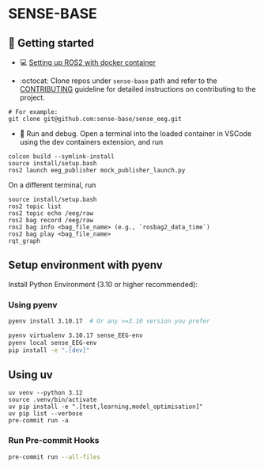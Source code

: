 # SENSE-BASE

## :school_satchel: Getting started
* :computer: [Setting up ROS2 with docker container](https://github.com/sense-base/base/tree/main/docs/docker)

* :octocat: Clone repos under `sense-base` path and refer to the [CONTRIBUTING](CONTRIBUTING.md) guideline for detailed instructions on contributing to the project.
```
# For example:
git clone git@github.com:sense-base/sense_eeg.git
```

* :nut_and_bolt: Run and debug. Open a terminal into the loaded container in VSCode using the dev containers extension, and run
```
colcon build --symlink-install
source install/setup.bash
ros2 launch eeg_publisher mock_publisher_launch.py
```

On a different terminal, run
```
source install/setup.bash
ros2 topic list
ros2 topic echo /eeg/raw
ros2 bag record /eeg/raw
ros2 bag info <bag_file_name> (e.g., `rosbag2_data_time`)
ros2 bag play <bag_file_name>
rqt_graph
```

## Setup environment with pyenv
Install Python Environment (3.10 or higher recommended):

### Using pyenv
```bash
pyenv install 3.10.17  # Or any >=3.10 version you prefer
```

```bash
pyenv virtualenv 3.10.17 sense_EEG-env
pyenv local sense_EEG-env
pip install -e ".[dev]"
```

## Using uv
```
uv venv --python 3.12
source .venv/bin/activate
uv pip install -e ".[test,learning,model_optimisation]"
uv pip list --verbose
pre-commit run -a
```

### Run Pre-commit Hooks
```bash
pre-commit run --all-files
```

